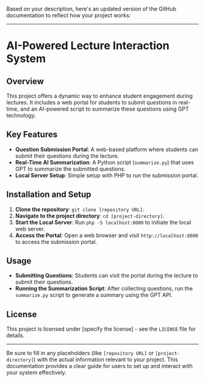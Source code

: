 Based on your description, here's an updated version of the GitHub documentation to reflect how your project works:

---

# AI-Powered Lecture Interaction System

## Overview
This project offers a dynamic way to enhance student engagement during lectures. It includes a web portal for students to submit questions in real-time, and an AI-powered script to summarize these questions using GPT technology. 

## Key Features
- **Question Submission Portal**: A web-based platform where students can submit their questions during the lecture.
- **Real-Time AI Summarization**: A Python script (`summarize.py`) that uses GPT to summarize the submitted questions.
- **Local Server Setup**: Simple setup with PHP to run the submission portal.

## Installation and Setup
1. **Clone the repository**: `git clone [repository URL]`.
2. **Navigate to the project directory**: `cd [project-directory]`.
3. **Start the Local Server**: Run `php -S localhost:8000` to initiate the local web server.
4. **Access the Portal**: Open a web browser and visit `http://localhost:8000` to access the submission portal.

## Usage
- **Submitting Questions**: Students can visit the portal during the lecture to submit their questions.
- **Running the Summarization Script**: After collecting questions, run the `summarize.py` script to generate a summary using the GPT API.

## License
This project is licensed under [specify the license] - see the `LICENSE` file for details.

---

Be sure to fill in any placeholders (like `[repository URL]` or `[project-directory]`) with the actual information relevant to your project. This documentation provides a clear guide for users to set up and interact with your system effectively.
